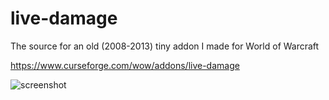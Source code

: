# live-damage
The source for an old (2008-2013) tiny addon I made for World of Warcraft

https://www.curseforge.com/wow/addons/live-damage

![screenshot](https://media.forgecdn.net/attachments/106/63/LiveDamage_006.jpg)
